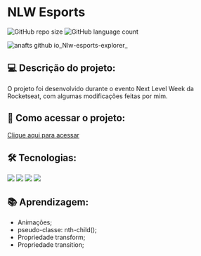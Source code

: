 # NLW Esports 

![GitHub repo size](https://img.shields.io/github/repo-size/anafts/Nlw-esports-explorer?style=for-the-badge)
![GitHub language count](https://img.shields.io/github/languages/count/anafts/Nlw-esports-explorer?style=for-the-badge)

![anafts github io_Nlw-esports-explorer_](https://user-images.githubusercontent.com/106173948/192027080-2e7d9841-d6ee-4035-80e4-c5aa822b61c4.png)


## 💻 Descrição do projeto:
 O projeto foi desenvolvido durante o evento Next Level Week da Rocketseat, com algumas modificações feitas por mim. 


## 🚀 Como acessar o projeto:

[Clique aqui para acessar](https://anafts.github.io/Nlw-esports-explorer/)


## 🛠️ Tecnologias:

<img src="https://img.shields.io/badge/HTML5-E34F26?style=for-the-badge&logo=html5&logoColor=white">
<img src="https://img.shields.io/badge/CSS3-1572B6?style=for-the-badge&logo=css3&logoColor=white">
<img src="https://img.shields.io/badge/Git-E34F26?style=for-the-badge&logo=git&logoColor=white">
<img src="https://img.shields.io/badge/GitHub-100000?style=for-the-badge&logo=github&logoColor=white" >


## 📚 Aprendizagem: 

- Animações;
- pseudo-classe: nth-child();
- Propriedade transform;
- Propriedade transition;
